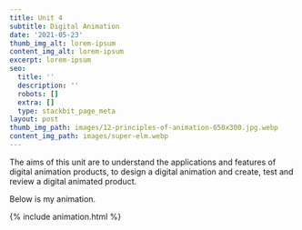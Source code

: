 ```yaml
---
title: Unit 4
subtitle: Digital Animation
date: '2021-05-23'
thumb_img_alt: lorem-ipsum
content_img_alt: lorem-ipsum
excerpt: lorem-ipsum
seo:
  title: ''
  description: ''
  robots: []
  extra: []
  type: stackbit_page_meta
layout: post
thumb_img_path: images/12-principles-of-animation-650x300.jpg.webp
content_img_path: images/super-elm.webp
---
```

​The aims of this unit are to understand the applications and features of digital animation products, to design a digital animation and create, test and review a digital animated product.



Below is my animation.

{% include animation.html %}

